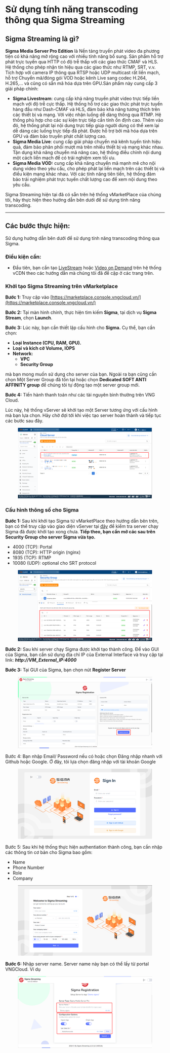 # Sử dụng tính năng transcoding thông qua Sigma Streaming

## **Sigma Streaming là gì?**

**Sigma Media Server Pro Edition** là Nền tảng truyền phát video đa phương tiện có khả năng mở rộng cao với nhiều tính năng bổ sung. Sản phẩm hỗ trợ phát trực tuyến qua HTTP có độ trễ thấp với các giao thức CMAF và HLS. Hệ thống cho phép nhận tín hiệu qua các giao thức như RTMP, SRT, v.v. Tích hợp với camera IP thông qua RTSP hoặc UDP multicast rất liền mạch, hỗ trợ Chuyển mã/đóng gói VOD hoặc kênh Live sang codec H.264, H.265,... và cũng có sẵn mã hóa dựa trên GPU.Sản phẩm này cung cấp 3 giải pháp chính:

* **Sigma Livestream**: cung cấp khả năng truyền phát video trực tiếp liền mạch với độ trễ cực thấp. Hệ thống hỗ trợ các giao thức phát trực tuyến hàng đầu như Dash-CMAF và HLS, đảm bảo khả năng tương thích trên các thiết bị và mạng. Với việc nhận luồng dễ dàng thông qua RTMP. Hệ thống phù hợp cho các sự kiện trực tiếp cần tính ổn định cao. Thêm vào đó, hệ thống phát lại nội dung trực tiếp giúp người dùng có thể xem lại dễ dàng các luồng trực tiếp đã phát. Được hỗ trợ bởi mã hóa dựa trên GPU và đảm bảo truyền phát chất lượng cao.
* **Sigma Media Live**: cung cấp giải pháp chuyển mã kênh tuyến tính hiệu quả, đảm bảo phân phối mượt mà trên nhiều thiết bị và mạng khác nhau. Tận dụng khả năng chuyển mã nâng cao, hệ thống điều chỉnh nội dung một cách liền mạch để có trải nghiệm xem tối ưu.
* **Sigma Media VOD:** cung cấp khả năng chuyển mã mạnh mẽ cho nội dung video theo yêu cầu, cho phép phát lại liền mạch trên các thiết bị và điều kiện mạng khác nhau. Với các tính năng tiên tiến, hệ thống đảm bảo trải nghiệm phát trực tuyến chất lượng cao để xem nội dung theo yêu cầu.

Sigma Streaming hiện tại đã có sẵn trên hệ thống vMarketPlace của chúng tôi, hãy thực hiện theo hướng dẫn bên dưới để sử dụng tính năng transcoding.

***

## Các bước thực hiện:

Sử dụng hướng dẫn bên dưới để sử dụng tính năng transcoding thông qua Sigma.

### Điều kiện cần:

* Đầu tiên, bạn cần tạo [LiveStream](../live-streaming.md) hoặc [Video on Demand](../video-on-demand-streaming.md) trên hệ thống vCDN theo các hướng dẫn mà chúng tôi đã đề cập ở các trang trên.

### Khởi tạo Sigma Streaming trên vMarketplace

**Bước 1:** Truy cập vào [https://marketplace.console.vngcloud.vn/](https://marketplace.console.vngcloud.vn/)

**Bước 2:** Tại màn hình chính, thực hiện tìm kiếm **Sigma**, tại dịch vụ **Sigma Stream**, chọn **Launch**.

**Bước 3:** Lúc này, bạn cần thiết lập cấu hình cho **Sigma.** Cụ thể, bạn cần chọn:

* **Loại Instance (CPU, RAM, GPU).**
* **Loại và kích cỡ Volume, IOPS**
* **Network:**
  * **VPC**
  * **Security Group**

mà bạn mong muốn sử dụng cho server của bạn. Ngoài ra bạn cũng cần chọn Một Server Group đã tồn tại hoặc chọn **Dedicated SOFT ANTI AFFINITY group** để chúng tôi tự động tạo một server group mới.

**Bước 4:** Tiến hành thanh toán như các tài nguyên bình thường trên VNG Cloud.

Lúc này, hệ thống vServer sẽ khởi tạo một Server tương ứng với cấu hình mà bạn lựa chọn. Hãy chờ đợi tới khi việc tạo server hoàn thành và tiếp tục các bước sau đây.

<figure><img src="../../../.gitbook/assets/image (5).png" alt=""><figcaption></figcaption></figure>

### Cấu hình thông số cho Sigma

**Bước 1:** Sau khi khởi tạo Sigma từ vMarketPlace theo hướng dẫn bên trên, bạn có thể truy cập vào giao diện vServer tại [đây](https://hcm-3.console.vngcloud.vn/vserver/v-server/cloud-server) để kiểm tra server chạy Sigma đã được khởi tạo xong chưa. **Tiếp theo, bạn cần mở các sau trên Security Group cho server Sigma vừa tạo.**&#x20;

* 4000 (TCP): Portal
* 8080 (TCP): HTTP origin (nginx)
* 1935 (TCP): RTMP
* 10080 (UDP): optional cho SRT protocol

<figure><img src="../../../.gitbook/assets/image.png" alt=""><figcaption></figcaption></figure>

**Bước 2:** Sau khi server chạy Sigma được khởi tạo thành công. Để vào GUI của Sigma, bạn cần sử dụng địa chỉ IP của External Interface và truy cập tại link: _**http://VM\_External\_IP:4000**_

**Bước 3:** Tại GUI của Sigma, bạn chọn nút **Register Server**

<figure><img src="../../../.gitbook/assets/image (1).png" alt=""><figcaption></figcaption></figure>

Bước 4: Bạn nhập Email/ Password nếu có hoặc chọn Đăng nhập nhanh với Github hoặc Google. Ở đây, tôi lựa chọn đăng nhập với tài khoản Google

<figure><img src="../../../.gitbook/assets/image (2).png" alt=""><figcaption></figcaption></figure>

Bước 5: Sau khi hệ thống thực hiện authentiation thành công, bạn cần nhập các thông tin cơ bản cho Sigma bao gồm:

* Name
* Phone Number
* Role
* Company

<figure><img src="../../../.gitbook/assets/image (3).png" alt=""><figcaption></figcaption></figure>



**Bước 6:** Nhập server name. Server name này bạn có thể lấy từ portal VNGCloud. Ví dụ

<figure><img src="../../../.gitbook/assets/image (4).png" alt=""><figcaption></figcaption></figure>
